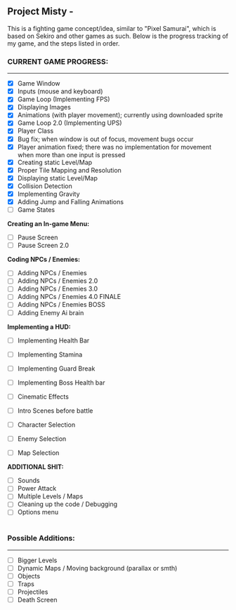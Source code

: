 ## Project Misty -
This is a fighting game concept/idea, similar to "Pixel Samurai", which is based on Sekiro and other games as such.
Below is the progress tracking of my game, and the steps listed in order. 

### **CURRENT GAME PROGRESS:**
________________________________________________________________
- [X] Game Window
- [X] Inputs (mouse and keyboard)
- [X] Game Loop (Implementing FPS)
- [X] Displaying Images
- [X] Animations (with player movement); currently using downloaded sprite
- [X] Game Loop 2.0 (Implementing UPS)
- [X] Player Class
- [X] Bug fix; when window is out of focus, movement bugs occur
- [X] Player animation fixed; there was no implementation for movement when more than one input is pressed
- [X] Creating static Level/Map
- [X] Proper Tile Mapping and Resolution
- [X] Displaying static Level/Map
- [X] Collision Detection
- [X] Implementing Gravity
- [X] Adding Jump and Falling Animations
- [ ] Game States

**Creating an In-game Menu:**
- [ ] Pause Screen
- [ ] Pause Screen 2.0

**Coding NPCs / Enemies:**
- [ ] Adding NPCs / Enemies
- [ ] Adding NPCs / Enemies 2.0
- [ ] Adding NPCs / Enemies 3.0
- [ ] Adding NPCs / Enemies 4.0 FINALE
- [ ] Adding NPCs / Enemies BOSS
- [ ] Adding Enemy Ai brain

**Implementing a HUD:**
- [ ] Implementing Health Bar
- [ ] Implementing Stamina
- [ ] Implementing Guard Break
- [ ] Implementing Boss Health bar

- [ ] Cinematic Effects
- [ ] Intro Scenes before battle
- [ ] Character Selection
- [ ] Enemy Selection
- [ ] Map Selection

**ADDITIONAL SHIT:**
- [ ] Sounds
- [ ] Power Attack
- [ ] Multiple Levels / Maps
- [ ] Cleaning up the code / Debugging
- [ ] Options menu
<br></br>
### **Possible Additions:**
________________________________________________________________
- [ ] Bigger Levels
- [ ] Dynamic Maps / Moving background (parallax or smth)
- [ ] Objects
- [ ] Traps
- [ ] Projectiles
- [ ] Death Screen

